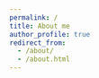 ```yaml
---
permalink: /
title: About me
author_profile: true
redirect_from: 
  - /about/
  - /about.html
---
```


